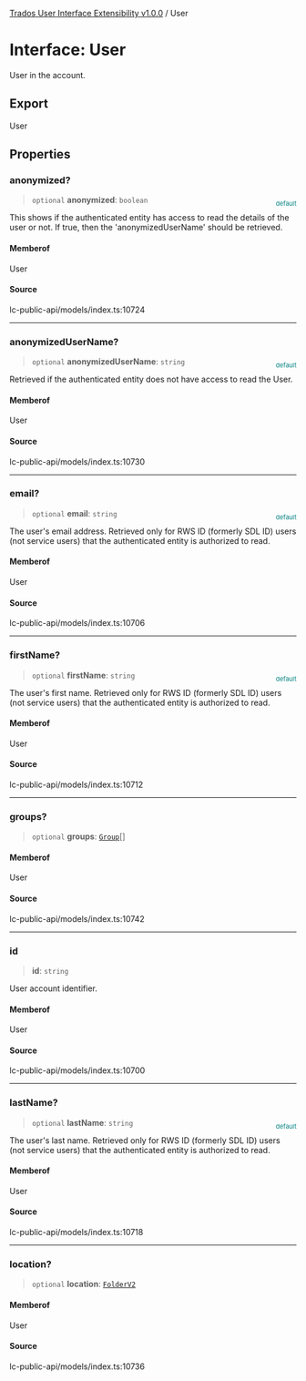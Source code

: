 [Trados User Interface Extensibility v1.0.0](../wiki/globals) / User

# Interface: User

User in the account.

## Export

User

## Properties

### anonymized?

> `optional` **anonymized**: `boolean`

<div style="display:inline; float:right; color:#008080; margin-top:-23px; font-size:11px">default</div><div style="display: inline;">This shows if the authenticated entity has access to read the details of the user or not. If true, then the 'anonymizedUserName' should be retrieved.</div>

#### Memberof

User

#### Source

lc-public-api/models/index.ts:10724

***

### anonymizedUserName?

> `optional` **anonymizedUserName**: `string`

<div style="display:inline; float:right; color:#008080; margin-top:-23px; font-size:11px">default</div><div style="display: inline;">Retrieved if the authenticated entity does not have access to read the User.</div>

#### Memberof

User

#### Source

lc-public-api/models/index.ts:10730

***

### email?

> `optional` **email**: `string`

<div style="display:inline; float:right; color:#008080; margin-top:-23px; font-size:11px">default</div><div style="display: inline;">The user's email address. Retrieved only for RWS ID (formerly SDL ID) users (not service users) that the authenticated entity is authorized to read.</div>

#### Memberof

User

#### Source

lc-public-api/models/index.ts:10706

***

### firstName?

> `optional` **firstName**: `string`

<div style="display:inline; float:right; color:#008080; margin-top:-23px; font-size:11px">default</div><div style="display: inline;">The user's first name. Retrieved only for RWS ID (formerly SDL ID) users (not service users) that the authenticated entity is authorized to read.</div>

#### Memberof

User

#### Source

lc-public-api/models/index.ts:10712

***

### groups?

> `optional` **groups**: [`Group`](../wiki/Interface.Group)[]

#### Memberof

User

#### Source

lc-public-api/models/index.ts:10742

***

### id

> **id**: `string`

User account identifier.

#### Memberof

User

#### Source

lc-public-api/models/index.ts:10700

***

### lastName?

> `optional` **lastName**: `string`

<div style="display:inline; float:right; color:#008080; margin-top:-23px; font-size:11px">default</div><div style="display: inline;">The user's last name. Retrieved only for RWS ID (formerly SDL ID) users (not service users) that the authenticated entity is authorized to read.</div>

#### Memberof

User

#### Source

lc-public-api/models/index.ts:10718

***

### location?

> `optional` **location**: [`FolderV2`](../wiki/Interface.FolderV2)

#### Memberof

User

#### Source

lc-public-api/models/index.ts:10736
